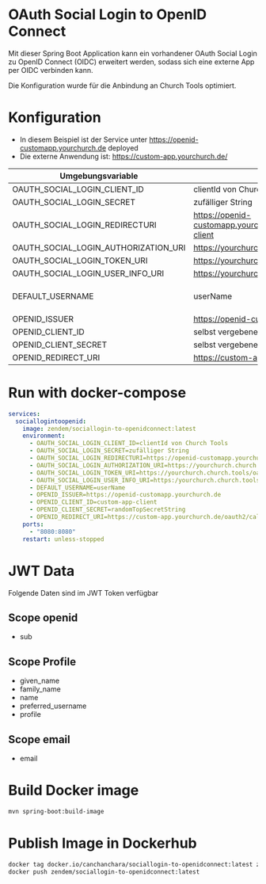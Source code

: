 # OAuth Social Login to OpenID Connect

Mit dieser Spring Boot Application kann ein vorhandener OAuth Social Login zu OpenID Connect (OIDC) erweitert werden,
sodass sich eine externe App per OIDC verbinden kann.

Die Konfiguration wurde für die Anbindung an Church Tools optimiert.

# Konfiguration

* In diesem Beispiel ist der Service unter https://openid-customapp.yourchurch.de deployed
* Die externe Anwendung ist: https://custom-app.yourchurch.de/

| Umgebungsvariable                    | Wert                                                                   | Erklärung                                                                   |
|--------------------------------------|------------------------------------------------------------------------|-----------------------------------------------------------------------------|
| OAUTH_SOCIAL_LOGIN_CLIENT_ID         | clientId von Church Tools                                              |                                                                             |
| OAUTH_SOCIAL_LOGIN_SECRET            | zufälliger String                                                      |                                                                             |
| OAUTH_SOCIAL_LOGIN_REDIRECTURI       | https://openid-customapp.yourchurch.de/login/oauth2/code/custom-client | /login/oauth2/code/custom-client muss so bleiben                            |
| OAUTH_SOCIAL_LOGIN_AUTHORIZATION_URI | https://yourchurch.church.tools/oauth/authorize                        |                                                                             |
| OAUTH_SOCIAL_LOGIN_TOKEN_URI         | https://yourchurch.church.tools/oauth/access_token                     |                                                                             |
| OAUTH_SOCIAL_LOGIN_USER_INFO_URI     | https://yourchurch.church.tools/oauth/userinfo                         |                                                                             |
| DEFAULT_USERNAME                     | userName                                                               | Der Standard Username, der später in sub landet. Alternativ "email" angeben |
| OPENID_ISSUER                        | https://openid-customapp.yourchurch.de                                 |                                                                             |
| OPENID_CLIENT_ID                     | selbst vergebene ClientId                                              |                                                                             |
| OPENID_CLIENT_SECRET                 | selbst vergebenes Secret                                               |                                                                             |
| OPENID_REDIRECT_URI                  | https://custom-app.yourchurch.de/oauth2/callback                       |                                                                             |

# Run with docker-compose

```yaml
services:
  sociallogintoopenid:
    image: zendem/sociallogin-to-openidconnect:latest
    environment:
      - OAUTH_SOCIAL_LOGIN_CLIENT_ID=clientId von Church Tools
      - OAUTH_SOCIAL_LOGIN_SECRET=zufälliger String
      - OAUTH_SOCIAL_LOGIN_REDIRECTURI=https://openid-customapp.yourchurch.de/login/oauth2/code/custom-client
      - OAUTH_SOCIAL_LOGIN_AUTHORIZATION_URI=https://yourchurch.church.tools/oauth/authorize
      - OAUTH_SOCIAL_LOGIN_TOKEN_URI=https://yourchurch.church.tools/oauth/access_token
      - OAUTH_SOCIAL_LOGIN_USER_INFO_URI=https:/yourchurch.church.tools/oauth/userinfo
      - DEFAULT_USERNAME=userName
      - OPENID_ISSUER=https://openid-customapp.yourchurch.de
      - OPENID_CLIENT_ID=custom-app-client
      - OPENID_CLIENT_SECRET=randomTopSecretString
      - OPENID_REDIRECT_URI=https://custom-app.yourchurch.de/oauth2/callback
    ports:
      - "8080:8080"
    restart: unless-stopped
```

# JWT Data

Folgende Daten sind im JWT Token verfügbar

## Scope openid

* sub

## Scope Profile
* given_name
* family_name
* name
* preferred_username
* profile

## Scope email
* email


# Build Docker image

```bash
mvn spring-boot:build-image
```

# Publish Image in Dockerhub

```bash
docker tag docker.io/canchanchara/sociallogin-to-openidconnect:latest zendem/sociallogin-to-openidconnect:latest
docker push zendem/sociallogin-to-openidconnect:latest
```